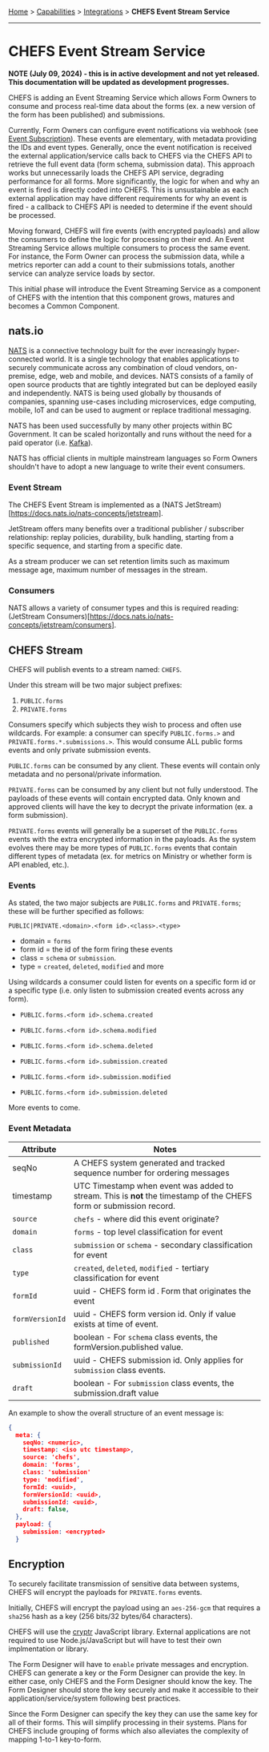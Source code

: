 [Home](index) > [Capabilities](Capabilities) > [Integrations](Integrations) > **CHEFS Event Stream Service** 
***  
# CHEFS Event Stream Service

**NOTE (July 09, 2024) - this is in active development and not yet released. This documentation will be updated as development progresses.**

CHEFS is adding an Event Streaming Service which allows Form Owners to consume and process real-time data about the forms (ex. a new version of the form has been published) and submissions. 

Currently, Form Owners can configure event notifications via webhook (see [Event Subscription](./Event-Subscription.md)). These events are elementary, with metadata providing the IDs and event types. Generally, once the event notification is received the external application/service calls back to CHEFS via the CHEFS API to retrieve the full event data (form schema, submission data). This approach works but unnecessarily loads the CHEFS API service, degrading performance for all forms. More significantly, the logic for when and why an event is fired is directly coded into CHEFS. This is unsustainable as each external application may have different requirements for why an event is fired - a callback to CHEFS API is needed to determine if the event should be processed. 

Moving forward, CHEFS will fire events (with encrypted payloads) and allow the consumers to define the logic for processing on their end. An Event Streaming Service allows multiple consumers to process the same event. For instance, the Form Owner can process the submission data, while a metrics reporter can add a count to their submissions totals, another service can analyze service loads by sector.

This initial phase will introduce the Event Streaming Service as a component of CHEFS with the intention that this component grows, matures and becomes a Common Component.

## nats.io
[NATS](https://nats.io) is a connective technology built for the ever increasingly hyper-connected world. It is a single technology that enables applications to securely communicate across any combination of cloud vendors, on-premise, edge, web and mobile, and devices. NATS consists of a family of open source products that are tightly integrated but can be deployed easily and independently. NATS is being used globally by thousands of companies, spanning use-cases including microservices, edge computing, mobile, IoT and can be used to augment or replace traditional messaging.

NATS has been used successfully by many other projects within BC Government. It can be scaled horizontally and runs without the need for a paid operator (i.e. [Kafka](https://kafka.apache.org)). 

NATS has official clients in multiple mainstream languages so Form Owners shouldn't have to adopt a new language to write their event consumers.

### Event Stream
The CHEFS Event Stream is implemented as a (NATS JetStream)[https://docs.nats.io/nats-concepts/jetstream]. 

JetStream offers many benefits over a traditional publisher / subscriber relationship: replay policies, durability, bulk handling, starting from a specific sequence, and starting from a specific date.

As a stream producer we can set retention limits such as maximum message age, maximum number of messages in the stream.


### Consumers
NATS allows a variety of consumer types and this is required reading: (JetStream Consumers)[https://docs.nats.io/nats-concepts/jetstream/consumers].



## CHEFS Stream

CHEFS will publish events to a stream named: `CHEFS`.

Under this stream will be two major subject prefixes: 
1. `PUBLIC.forms`
2. `PRIVATE.forms`


Consumers specify which subjects they wish to process and often use wildcards. For example: a consumer can specify `PUBLIC.forms.>` and `PRIVATE.forms.*.submissions.>`. This would consume ALL public forms events and only private submission events.

`PUBLIC.forms` can be consumed by any client. These events will contain only metadata and no personal/private information. 

`PRIVATE.forms` can be consumed by any client but not fully understood. The payloads of these events will contain encrypted data. Only known and approved clients will have the key to decrypt the private information (ex. a form submission).

`PRIVATE.forms` events will generally be a superset of the `PUBLIC.forms` events with the extra encrypted information in the payloads. As the system evolves there may be more types of `PUBLIC.forms` events that contain different types of metadata (ex. for metrics on Ministry or whether form is API enabled, etc.).

### Events

As stated, the two major subjects are `PUBLIC.forms` and `PRIVATE.forms`; these will be further specified as follows:

`PUBLIC|PRIVATE.<domain>.<form id>.<class>.<type>`

- domain = `forms`
- form id = the id of the form firing these events
- class = `schema` or `submission`.
- type = `created`, `deleted`, `modified` and more

Using wildcards a consumer could listen for events on a specific form id or a specific type (i.e. only listen to submission created events across any form).

- `PUBLIC.forms.<form id>.schema.created`
- `PUBLIC.forms.<form id>.schema.modified`
- `PUBLIC.forms.<form id>.schema.deleted`

- `PUBLIC.forms.<form id>.submission.created`
- `PUBLIC.forms.<form id>.submission.modified`
- `PUBLIC.forms.<form id>.submission.deleted`

More events to come.

### Event Metadata

| Attribute | Notes |
| --- | --- |
| seqNo | A CHEFS system generated and tracked sequence number for ordering messages |
| timestamp | UTC Timestamp when event was added to stream. This is **not** the timestamp of the CHEFS form or submission record. |
| `source` | `chefs` - where did this event originate? |
| `domain` | `forms` - top level classification for event |
| `class` | `submission` or `schema` - secondary classification for event |
| `type` | `created`, `deleted`, `modified` - tertiary classification for event |
| `formId` | uuid - CHEFS form id . Form that originates the event |
| `formVersionId` | uuid - CHEFS form version id. Only if value exists at time of event. |
| `published` | boolean - For `schema` class events, the formVersion.published value.
| `submissionId` | uuid - CHEFS submission id. Only applies for `submission` class events. |
| `draft` | boolean - For `submission` class events, the submission.draft value |

An example to show the overall structure of an event message is: 

```json
{
  meta: {
    seqNo: <numeric>,
    timestamp: <iso utc timestamp>,
    source: 'chefs',
    domain: 'forms',
    class: 'submission'
    type: 'modified',
    formId: <uuid>,
    formVersionId: <uuid>,
    submissionId: <uuid>,
    draft: false,
  },
  payload: {
    submission: <encrypted>
  }

```

## Encryption

To securely facilitate transmission of sensitive data between systems, CHEFS will encrypt the payloads for `PRIVATE.forms` events. 

Initially, CHEFS will encrypt the payload using an `aes-256-gcm` that requires a  `sha256` hash as a key (256 bits/32 bytes/64 characters).

CHEFS will use the [cryptr](https://github.com/MauriceButler/cryptr) JavaScript library. External applications are not required to use Node.js/JavaScript but will have to test their own implmentation or library.

The Form Designer will have to `enable` private messages and encryption. CHEFS can generate a key or the Form Designer can provide the key. In either case, only CHEFS and the Form Designer should know the key. The Form Designer should store the key securely and make it accessible to their application/service/system following best practices.

Since the Form Designer can specify the key they can use the same key for all of their forms. This will simplify processing in their systems. Plans for CHEFS include grouping of forms which also alleviates the complexity of mapping 1-to-1 key-to-form.

